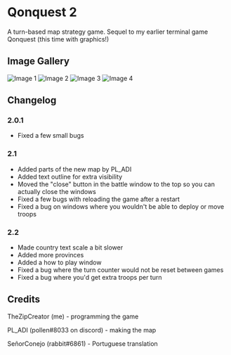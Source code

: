 # Qonquest 2
A turn-based map strategy game. Sequel to my earlier terminal game Qonquest (this time with graphics!)
## Image Gallery
![Image 1](https://github.com/TheZipCreator/qonquest2/blob/master/images/2023-01-27-093838_1191x797_scrot.png?raw=true)
![Image 2](https://github.com/TheZipCreator/qonquest2/blob/master/images/2023-01-27-093916_1192x793_scrot.png?raw=true)
![Image 3](https://github.com/TheZipCreator/qonquest2/blob/master/images/2023-01-27-094036_1180x774_scrot.png?raw=true)
![Image 4](https://github.com/TheZipCreator/qonquest2/blob/master/images/2023-01-27-094333_1195x796_scrot.png?raw=true)
## Changelog
### 2.0.1
* Fixed a few small bugs
### 2.1
* Added parts of the new map by PL\_ADI
* Added text outline for extra visibility
* Moved the "close" button in the battle window to the top so you can actually close the windows
* Fixed a few bugs with reloading the game after a restart
* Fixed a bug on windows where you wouldn't be able to deploy or move troops
### 2.2
* Made country text scale a bit slower
* Added more provinces
* Added a how to play window
* Fixed a bug where the turn counter would not be reset between games
* Fixed a bug where you'd get extra troops per turn
## Credits
TheZipCreator (me) - programming the game

PL\_ADI (pollen#8033 on discord) - making the map

SeñorConejo (rabbit#6861) - Portuguese translation
